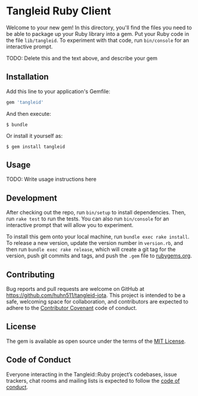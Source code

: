 # Tangleid Ruby Client

Welcome to your new gem! In this directory, you'll find the files you need to be able to package up your Ruby library into a gem. Put your Ruby code in the file `lib/tangleid`. To experiment with that code, run `bin/console` for an interactive prompt.

TODO: Delete this and the text above, and describe your gem

## Installation

Add this line to your application's Gemfile:

```ruby
gem 'tangleid'
```

And then execute:

    $ bundle

Or install it yourself as:

    $ gem install tangleid

## Usage

TODO: Write usage instructions here

## Development

After checking out the repo, run `bin/setup` to install dependencies. Then, run `rake test` to run the tests. You can also run `bin/console` for an interactive prompt that will allow you to experiment.

To install this gem onto your local machine, run `bundle exec rake install`. To release a new version, update the version number in `version.rb`, and then run `bundle exec rake release`, which will create a git tag for the version, push git commits and tags, and push the `.gem` file to [rubygems.org](https://rubygems.org).

## Contributing

Bug reports and pull requests are welcome on GitHub at https://github.com/huhn511/tangleid-iota. This project is intended to be a safe, welcoming space for collaboration, and contributors are expected to adhere to the [Contributor Covenant](http://contributor-covenant.org) code of conduct.

## License

The gem is available as open source under the terms of the [MIT License](https://opensource.org/licenses/MIT).

## Code of Conduct

Everyone interacting in the Tangleid::Ruby project’s codebases, issue trackers, chat rooms and mailing lists is expected to follow the [code of conduct](https://github.com/[USERNAME]/tangleid-ruby/blob/master/CODE_OF_CONDUCT.md).
